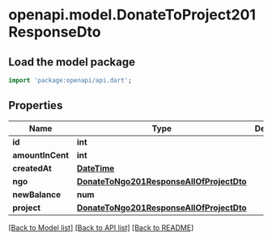 # openapi.model.DonateToProject201ResponseDto

## Load the model package
```dart
import 'package:openapi/api.dart';
```

## Properties
Name | Type | Description | Notes
------------ | ------------- | ------------- | -------------
**id** | **int** |  | 
**amountInCent** | **int** |  | 
**createdAt** | [**DateTime**](DateTime.md) |  | 
**ngo** | [**DonateToNgo201ResponseAllOfProjectDto**](DonateToNgo201ResponseAllOfProjectDto.md) |  | 
**newBalance** | **num** |  | 
**project** | [**DonateToNgo201ResponseAllOfProjectDto**](DonateToNgo201ResponseAllOfProjectDto.md) |  | 

[[Back to Model list]](../README.md#documentation-for-models) [[Back to API list]](../README.md#documentation-for-api-endpoints) [[Back to README]](../README.md)


